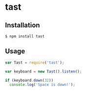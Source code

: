# tast

## Installation

```
$ npm install tast
```

## Usage

```javascript
var Tast = require('tast');

var keyboard = new Tast().listen();

if (keyboard.down(32))
  console.log('Space is down!');
```
